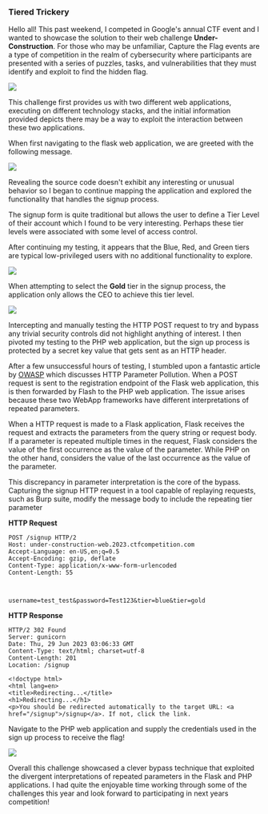 ### Tiered Trickery

Hello all! This past weekend, I competed in Google's annual CTF event and I wanted to showcase the solution to their web challenge **Under-Construction**. For those who may be unfamiliar, Capture the Flag events are a type of competition in the realm of cybersecurity where participants are presented with a series of puzzles, tasks, and vulnerabilities that they must identify and exploit to find the hidden flag. 

![](https://miro.medium.com/v2/resize:fit:627/1*riUIWHpVkO8MI7FwSJaq9A.png)

This challenge first provides us with two different web applications, executing on different technology stacks, and the initial information provided  depicts there may be a way to exploit the interaction between these two applications. 

When first navigating to the flask web application, we are greeted with the following message. 

![](https://miro.medium.com/v2/resize:fit:627/1*zhglQCxuuOBiS86Kp-LufQ.png)

Revealing the source code doesn't exhibit any interesting or unusual behavior so I began to continue mapping the application and explored the functionality that handles the signup process. 

The signup form is quite traditional but allows the user to define a Tier Level of their account which I found to be very interesting. Perhaps these tier levels were associated with some level of access control. 

After continuing my testing, it appears that the Blue, Red, and Green tiers are typical low-privileged users with no additional functionality to explore. 


![](https://miro.medium.com/v2/resize:fit:627/1*UfV4dknuwjbiFPNipk6HOQ.png)

When attempting to select the **Gold** tier in the signup process, the application only allows the CEO to achieve this tier level.

![](https://miro.medium.com/v2/resize:fit:627/1*pcoBhGYikJVGG15-B3qluw.png)

Intercepting and manually testing the HTTP POST request to try and bypass any trivial security controls did not highlight anything of interest. I then pivoted my testing to the PHP web application, but the sign up process is protected by a secret key value that gets sent as an HTTP header. 

After a few unsuccessful hours of testing, I stumbled upon a fantastic article by [OWASP](https://owasp.org/www-project-web-security-testing-guide/latest/4-Web_Application_Security_Testing/07-Input_Validation_Testing/04-Testing_for_HTTP_Parameter_Pollution) which discusses HTTP Parameter Pollution. When a POST request is sent to the registration endpoint of the Flask web application, this is then forwarded by Flash to the PHP web application. The issue arises because these two WebApp frameworks have different interpretations of repeated parameters. 

When a HTTP request is made to a Flask application, Flask receives the request and extracts the parameters from the query string or request body. If a parameter is repeated multiple times in the request, Flask considers the value of the first occurrence as the value of the parameter. While PHP on the other hand, considers the value of the last occurrence as the value of the parameter.

This discrepancy in parameter interpretation is the core of the bypass. Capturing the signup HTTP request in a tool capable of replaying requests, such as Burp suite, modify the message body to include the repeating tier parameter

**HTTP Request**
```
POST /signup HTTP/2
Host: under-construction-web.2023.ctfcompetition.com
Accept-Language: en-US,en;q=0.5
Accept-Encoding: gzip, deflate
Content-Type: application/x-www-form-urlencoded
Content-Length: 55



username=test_test&password=Test123&tier=blue&tier=gold
```

**HTTP Response**
```
HTTP/2 302 Found
Server: gunicorn
Date: Thu, 29 Jun 2023 03:06:33 GMT
Content-Type: text/html; charset=utf-8
Content-Length: 201
Location: /signup

<!doctype html>
<html lang=en>
<title>Redirecting...</title>
<h1>Redirecting...</h1>
<p>You should be redirected automatically to the target URL: <a href="/signup">/signup</a>. If not, click the link.

```

Navigate to the PHP web application and supply the credentials used in the sign up process to receive the flag!

![](https://miro.medium.com/v2/resize:fit:627/1*cOz-jgLwEZLMZZKScYteRw.png)


Overall this challenge showcased a clever bypass technique that exploited the divergent interpretations of repeated parameters in the Flask and PHP applications. I had quite the enjoyable time working through some of the challenges this year and look forward to participating in next years competition!
